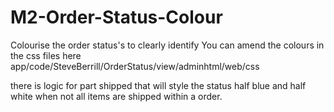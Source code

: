 # M2-Order-Status-Colour
Colourise the order status's to clearly identify
You can amend the colours in the css files here
app/code/SteveBerrill/OrderStatus/view/adminhtml/web/css

there is logic for part shipped that will style the status half blue and half white when not all items are shipped within a order.
